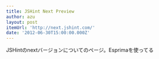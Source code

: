```yaml
---
title: JSHint Next Preview
author: azu
layout: post
itemUrl: 'http://next.jshint.com/'
date: '2012-06-30T15:00:00.000Z'
---
```

JSHintのnextバージョンについてのページ。Esprimaを使ってる
